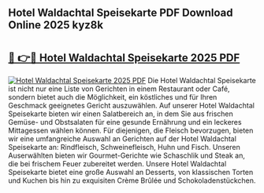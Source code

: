 ## Hotel Waldachtal Speisekarte PDF Download Online 2025 kyz8k

# <h2><a href="http://gc70ll.nevu.top/?p=Hotel+Waldachtal+Speisekarte">🔗 👉🔴 Hotel Waldachtal Speisekarte 2025 PDF</a></h2>

[![Hotel Waldachtal Speisekarte 2025 PDF](https://i.imgur.com/dBaPXMq.png)](http://gc70ll.nevu.top/?p=Hotel+Waldachtal+Speisekarte)
Die Hotel Waldachtal Speisekarte ist nicht nur eine Liste von Gerichten in einem Restaurant oder Café, sondern bietet auch die Möglichkeit, ein köstliches und für Ihren Geschmack geeignetes Gericht auszuwählen. Auf unserer Hotel Waldachtal Speisekarte bieten wir einen Salatbereich an, in dem Sie aus frischen Gemüse- und Obstsalaten für eine gesunde Ernährung und ein leckeres Mittagessen wählen können. Für diejenigen, die Fleisch bevorzugen, bieten wir eine umfangreiche Auswahl an Gerichten auf der Hotel Waldachtal Speisekarte an: Rindfleisch, Schweinefleisch, Huhn und Fisch. Unseren Auserwählten bieten wir Gourmet-Gerichte wie Schaschlik und Steak an, die bei frischem Feuer zubereitet werden. Unsere Hotel Waldachtal Speisekarte bietet eine große Auswahl an Desserts, von klassischen Torten und Kuchen bis hin zu exquisiten Crème Brûlée und Schokoladenstückchen.
